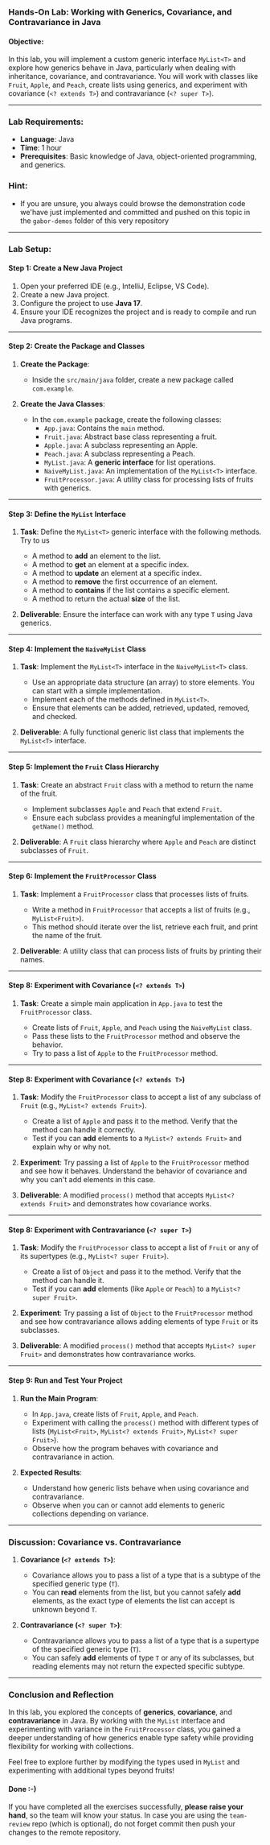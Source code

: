 ### **Hands-On Lab: Working with Generics, Covariance, and Contravariance in Java**

#### **Objective:**

In this lab, you will implement a custom generic interface `MyList<T>` and explore how generics behave in Java, particularly when dealing with inheritance, covariance, and contravariance. You will work with classes like `Fruit`, `Apple`, and `Peach`, create lists using generics, and experiment with covariance (`<? extends T>`) and contravariance (`<? super T>`).

---

### **Lab Requirements:**

- **Language**: Java
- **Time**: 1 hour
- **Prerequisites**: Basic knowledge of Java, object-oriented programming, and generics.

### Hint:

- If you are unsure, you always could browse the demonstration code we'have just implemented and committed and pushed on this topic in the `gabor-demos` folder of this very repository

---

### **Lab Setup:**

#### **Step 1: Create a New Java Project**

1.  Open your preferred IDE (e.g., IntelliJ, Eclipse, VS Code).
2.  Create a new Java project.
3.  Configure the project to use **Java 17**.
4.  Ensure your IDE recognizes the project and is ready to compile and run Java programs.

---

#### **Step 2: Create the Package and Classes**

1.  **Create the Package**:

    - Inside the `src/main/java` folder, create a new package called `com.example`.

2.  **Create the Java Classes**:

    - In the `com.example` package, create the following classes:
      - `App.java`: Contains the `main` method.
      - `Fruit.java`: Abstract base class representing a fruit.
      - `Apple.java`: A subclass representing an Apple.
      - `Peach.java`: A subclass representing a Peach.
      - `MyList.java`: A **generic interface** for list operations.
      - `NaiveMyList.java`: An implementation of the `MyList<T>` interface.
      - `FruitProcessor.java`: A utility class for processing lists of fruits with generics.

---

#### **Step 3: Define the `MyList` Interface**

1.  **Task**: Define the `MyList<T>` generic interface with the following methods. Try to us

    - A method to **add** an element to the list.
    - A method to **get** an element at a specific index.
    - A method to **update** an element at a specific index.
    - A method to **remove** the first occurrence of an element.
    - A method to **contains** if the list contains a specific element.
    - A method to return the actual **size** of the list.

2.  **Deliverable**: Ensure the interface can work with any type `T` using Java generics.

---

#### **Step 4: Implement the `NaiveMyList` Class**

1.  **Task**: Implement the `MyList<T>` interface in the `NaiveMyList<T>` class.

    - Use an appropriate data structure (an array) to store elements. You can start with a simple implementation.
    - Implement each of the methods defined in `MyList<T>`.
    - Ensure that elements can be added, retrieved, updated, removed, and checked.

2.  **Deliverable**: A fully functional generic list class that implements the `MyList<T>` interface.

---

#### **Step 5: Implement the `Fruit` Class Hierarchy**

1.  **Task**: Create an abstract `Fruit` class with a method to return the name of the fruit.

    - Implement subclasses `Apple` and `Peach` that extend `Fruit`.
    - Ensure each subclass provides a meaningful implementation of the `getName()` method.

2.  **Deliverable**: A `Fruit` class hierarchy where `Apple` and `Peach` are distinct subclasses of `Fruit`.

---

#### **Step 6: Implement the `FruitProcessor` Class**

1.  **Task**: Implement a `FruitProcessor` class that processes lists of fruits.

    - Write a method in `FruitProcessor` that accepts a list of fruits (e.g., `MyList<Fruit>`).
    - This method should iterate over the list, retrieve each fruit, and print the name of the fruit.

2.  **Deliverable**: A utility class that can process lists of fruits by printing their names.

---

#### **Step 8: Experiment with Covariance (`<? extends T>`)**

1.  **Task**: Create a simple main application in `App.java` to test the `FruitProcessor` class.

    - Create lists of `Fruit`, `Apple`, and `Peach` using the `NaiveMyList` class.
    - Pass these lists to the `FruitProcessor` method and observe the behavior.
    - Try to pass a list of `Apple` to the `FruitProcessor` method.

---

#### **Step 8: Experiment with Covariance (`<? extends T>`)**

1.  **Task**: Modify the `FruitProcessor` class to accept a list of any subclass of `Fruit` (e.g., `MyList<? extends Fruit>`).

    - Create a list of `Apple` and pass it to the method. Verify that the method can handle it correctly.
    - Test if you can **add** elements to a `MyList<? extends Fruit>` and explain why or why not.

2.  **Experiment**: Try passing a list of `Apple` to the `FruitProcessor` method and see how it behaves. Understand the behavior of covariance and why you can't add elements in this case.
3.  **Deliverable**: A modified `process()` method that accepts `MyList<? extends Fruit>` and demonstrates how covariance works.

---

#### **Step 8: Experiment with Contravariance (`<? super T>`)**

1.  **Task**: Modify the `FruitProcessor` class to accept a list of `Fruit` or any of its supertypes (e.g., `MyList<? super Fruit>`).

    - Create a list of `Object` and pass it to the method. Verify that the method can handle it.
    - Test if you can **add** elements (like `Apple` or `Peach`) to a `MyList<? super Fruit>`.

2.  **Experiment**: Try passing a list of `Object` to the `FruitProcessor` method and see how contravariance allows adding elements of type `Fruit` or its subclasses.
3.  **Deliverable**: A modified `process()` method that accepts `MyList<? super Fruit>` and demonstrates how contravariance works.

---

#### **Step 9: Run and Test Your Project**

1.  **Run the Main Program**:

    - In `App.java`, create lists of `Fruit`, `Apple`, and `Peach`.
    - Experiment with calling the `process()` method with different types of lists (`MyList<Fruit>`, `MyList<? extends Fruit>`, `MyList<? super Fruit>`).
    - Observe how the program behaves with covariance and contravariance in action.

2.  **Expected Results**:

    - Understand how generic lists behave when using covariance and contravariance.
    - Observe when you can or cannot add elements to generic collections depending on variance.

---

### **Discussion: Covariance vs. Contravariance**

1.  **Covariance (`<? extends T>`)**:

    - Covariance allows you to pass a list of a type that is a subtype of the specified generic type (`T`).
    - You can **read** elements from the list, but you cannot safely **add** elements, as the exact type of elements the list can accept is unknown beyond `T`.

2.  **Contravariance (`<? super T>`)**:

    - Contravariance allows you to pass a list of a type that is a supertype of the specified generic type (`T`).
    - You can safely **add** elements of type `T` or any of its subclasses, but reading elements may not return the expected specific subtype.

---

### **Conclusion and Reflection**

In this lab, you explored the concepts of **generics**, **covariance**, and **contravariance** in Java. By working with the `MyList` interface and experimenting with variance in the `FruitProcessor` class, you gained a deeper understanding of how generics enable type safety while providing flexibility for working with collections.

Feel free to explore further by modifying the types used in `MyList` and experimenting with additional types beyond fruits!

#### **Done :-)**

If you have completed all the exercises successfully, **please raise your hand**, so the team will know your status. In case you are using the `team-review` repo (which is optional), do not forget commit then push your changes to the remote repository.
